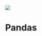 
<img src="https://raw.githubusercontent.com/donnemartin/data-science-ipython-notebooks/master/images/pandas.png">


# Pandas

